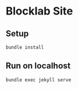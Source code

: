 # Blocklab Site

## Setup

```
bundle install
```

## Run on localhost

```
bundle exec jekyll serve
```
